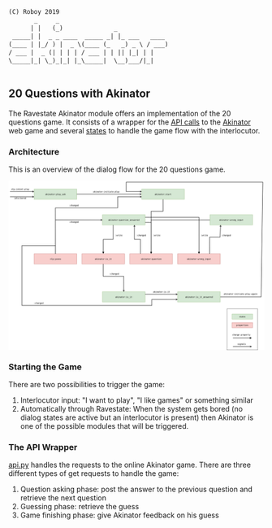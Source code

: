 ```
(C) Roboy 2019            
       _     _                              
      | |   (_)              _              
 _____| |  _ _ ____  _____ _| |_ ___   ____ 
(____ | |_/ ) |  _ \(____ (_   _) _ \ / ___)
/ ___ |  _ (| | | | / ___ | | || |_| | |    
\_____|_| \_)_|_| |_\_____|  \__)___/|_|    
                                                                       
```

## 20 Questions with Akinator

The Ravestate Akinator module offers an implementation of the 20 questions game.
It consists of a wrapper for the [API calls](api.py) to the [Akinator](https://en.akinator.com/) web game and 
several [states](__init__.py) to handle the game flow with the interlocutor.

### Architecture
This is an overview of the dialog flow for the 20 questions game. 

<img src="../../resources/docs/Akinator.png" width="1000" align="middle">

### Starting the Game
There are two possibilities to trigger the game:
1. Interlocutor input: "I want to play", "I like games" or something similar
2. Automatically through Ravestate: When the system gets bored (no dialog states are active but an interlocutor is present) 
then Akinator is one of the possible modules that will be triggered. 

### The API Wrapper
[api.py](api.py) handles the requests to the online Akinator game.
There are three different types of get requests to handle the game: 
1. Question asking phase: post the answer to the previous question and retrieve the next question
2. Guessing phase: retrieve the guess
3. Game finishing phase: give Akinator feedback on his guess
